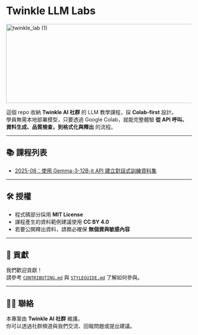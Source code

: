 # Twinkle LLM Labs
<img width="800" height="215" alt="twinkle_lab (1)" src="https://github.com/user-attachments/assets/a532b1dd-1d04-406c-94ba-966dcea672d4" />

這個 repo 收納 **Twinkle AI 社群** 的 LLM 教學課程，採 **Colab-first** 設計。  
學員無需本地部署模型，只要透過 Google Colab，就能完整體驗 **從 API 呼叫、資料生成、品質檢查，到格式化與釋出** 的流程。

---

## 📚 課程列表
- [2025-08：使用 Gemma-3-12B-it API 建立對話式訓練資料集](courses/2025-0820-llm-dialogue-dataset/README.md)

---

## 🛠️ 授權
- 程式碼部分採用 **MIT License**  
- 課程產生的資料範例建議使用 **CC BY 4.0**  
- 若要公開釋出資料，請務必確保 **無個資與敏感內容**

---

## 🤝 貢獻
我們歡迎貢獻！  
請參考 [`CONTRIBUTING.md`](CONTRIBUTING.md) 與 [`STYLEGUIDE.md`](STYLEGUIDE.md) 了解如何參與。

---

## 🧑‍💻 聯絡
本專案由 **Twinkle AI 社群** 維護。  
你可以透過社群頻道與我們交流、回報問題或提出建議。
